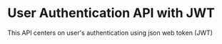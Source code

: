 # User Authentication API with JWT

This API centers on user's authentication using json web token (JWT)

